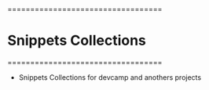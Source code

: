 ==================================
# Snippets Collections
==================================
* Snippets Collections for devcamp and anothers projects